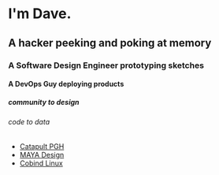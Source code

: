 # I'm Dave. 
## A hacker peeking and poking at memory
### A Software Design Engineer prototyping sketches
#### A DevOps Guy deploying products
##### community to design
###### code to data

* [Catapult PGH](http://catapultpgh.org/)
* [MAYA Design](https://www.gbbn.com/work/maya-design-headquarters/)
* [Cobind Linux](https://rubenerd.com/p1191/)
